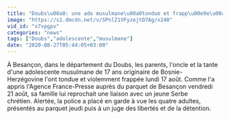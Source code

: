 ```yaml
---
title: "Doubs\u00a0: une ado musulmane\u00a0tondue et frapp\u00e9e\u00a0apr\u00e8s une liaison avec un chr\u00e9tien"
image: "https://s1.dmcdn.net/v/SPnlZ1VFyzejtO7Ag/x240"
vid_id: "x7vpgpv"
categories: "news"
tags: ["Doubs","adolescente","musulmane"]
date: "2020-08-27T05:44:05+03:00"
---
```

À Besançon, dans le département du Doubs, les parents, l'oncle et la tante d'une adolescente musulmane de 17 ans originaire de Bosnie-Herzégovine l'ont tondue et violemment frappée lundi 17 août. Comme l'a appris l'Agence France-Presse auprès du parquet de Besançon vendredi 21 août, sa famille lui reprochait une liaison avec un jeune Serbe chrétien. Alertée, la police a placé en garde à vue les quatre adultes, présentés au parquet jeudi puis à un juge des libertés et de la détention.  <br>
